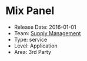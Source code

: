 # Mix Panel
* Release Date: 2016-01-01
* Team: [Supply Management](./../teams/supply.md)
* Type: service
* Level: Application
* Area: 3rd Party
